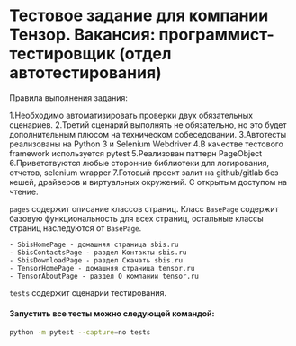 # Тестовое задание для компании Тензор. Вакансия: программист-тестировщик (отдел автотестирования)

Правила выполнения задания:

  1.Необходимо автоматизировать проверки двух обязательных
  сценариев.
  2.Третий сценарий выполнять не обязательно, но это будет
  дополнительным плюсом на техническом собеседовании.
  3.Автотесты реализованы на Python 3 и Selenium Webdriver
  4.В качестве тестового framework используется pytest
  5.Реализован паттерн PageObject
  6.Приветствуются любые сторонние библиотеки для логирования,
  отчетов, selenium wrapper
  7.Готовый проект залит на github/gitlab без кешей, драйверов и
  виртуальных окружений. С открытым доступом на чтение.

`pages` содержит описание классов страниц. Класс `BasePage` содержит базовую функциональность для всех страниц, остальные классы страниц наследуются от `BasePage`.

```
- SbisHomePage - домашняя страница sbis.ru
- SbisContactsPage - раздел Контакты sbis.ru
- SbisDownloadPage - раздел Скачать sbis.ru
- TensorHomePage - домашняя страница tensor.ru
- TensorAboutPage - раздел О компании tensor.ru
```

`tests` содержит сценарии тестирования.

#### Запустить все тесты можно следующей командой: 
```sh
python -m pytest --capture=no tests
```
